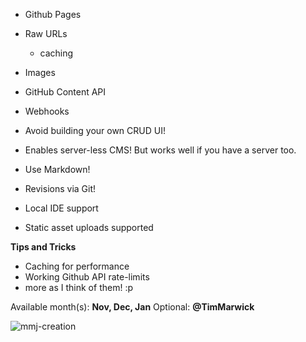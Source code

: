 
* Github Pages
* Raw URLs
  * caching
* Images
* GitHub Content API
* Webhooks


* Avoid building your own CRUD UI!
* Enables server-less CMS! But works well if you have a server too.  
* Use Markdown!
* Revisions via Git!
* Local IDE support
* Static asset uploads supported 

**Tips and Tricks**
* Caching for performance
* Working Github API rate-limits
* more as I think of them! :p

Available month(s): **Nov, Dec, Jan**
Optional: **@TimMarwick**

![mmj-creation](https://user-images.githubusercontent.com/2193454/31331257-fb18a28e-ad24-11e7-8cbf-ec142b1d53c3.gif)
